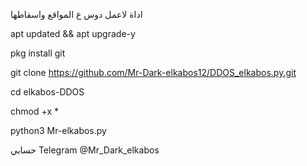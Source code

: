 اداة لاعمل دوس ع المواقع واسقاطها

apt updated && apt upgrade-y

pkg install git 

git clone https://github.com/Mr-Dark-elkabos12/DDOS_elkabos.py.git


cd elkabos-DDOS

chmod +x * 

python3 Mr-elkabos.py

حسابي Telegram @Mr_Dark_elkabos
